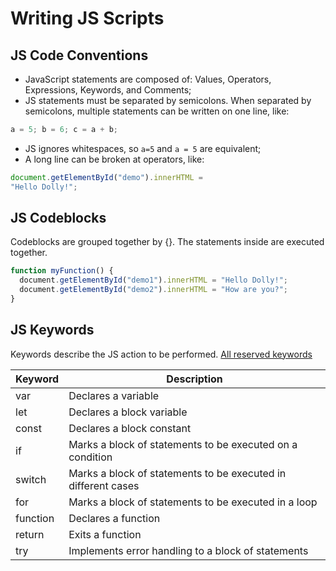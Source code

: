 # Writing JS Scripts

## JS Code Conventions

- JavaScript statements are composed of: Values, Operators, Expressions, Keywords, and Comments;
- JS statements must be separated by semicolons. When separated by semicolons, multiple statements can be written on one line, like:
``` js
a = 5; b = 6; c = a + b;
```
- JS ignores whitespaces, so `a=5` and `a = 5` are equivalent;
- A long line can be broken at operators, like:
``` js
document.getElementById("demo").innerHTML =  
"Hello Dolly!";
```

## JS Codeblocks

Codeblocks are grouped together by {}. The statements inside are executed together.
``` js
function myFunction() {  
  document.getElementById("demo1").innerHTML = "Hello Dolly!";  
  document.getElementById("demo2").innerHTML = "How are you?";  
}
```

## JS Keywords

Keywords describe the JS action to be performed.
[All reserved keywords](https://www.w3schools.com/js/js_reserved.asp)

|Keyword|Description|
|---|---|
|var|Declares a variable|
|let|Declares a block variable|
|const|Declares a block constant|
|if|Marks a block of statements to be executed on a condition|
|switch|Marks a block of statements to be executed in different cases|
|for|Marks a block of statements to be executed in a loop|
|function|Declares a function|
|return|Exits a function|
|try|Implements error handling to a block of statements|